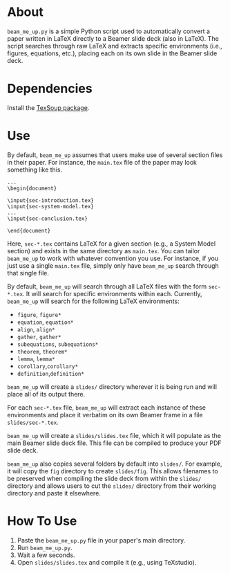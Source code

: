 # About
`beam_me_up.py` is a simple Python script used to automatically convert a paper written in LaTeX directly to a Beamer slide deck (also in LaTeX). The script searches through raw LaTeX and extracts specific environments (i.e., figures, equations, etc.), placing each on its own slide in the Beamer slide deck.

# Dependencies
Install the [TexSoup package](https://texsoup.alvinwan.com/).

# Use
By default, `beam_me_up` assumes that users make use of several section files in their paper. For instance, the `main.tex` file of the paper may look something like this.
```
...
\begin{document}

\input{sec-introduction.tex}
\input{sec-system-model.tex}
...
\input{sec-conclusion.tex}

\end{document}
```
Here, `sec-*.tex` contains LaTeX for a given section (e.g., a System Model section) and exists in the same directory as `main.tex`. You can tailor `beam_me_up` to work with whatever convention you use. For instance, if you just use a single `main.tex` file, simply only have `beam_me_up` search through that single file.

By default, `beam_me_up` will search through all LaTeX files with the form `sec-*.tex`.
It will search for specific environments within each.
Currently, `beam_me_up` will search for the following LaTeX environments:
- `figure`, `figure*`
- `equation`, `equation*`
- `align`, `align*`
- `gather`, `gather*`
- `subequations`, `subequations*`
- `theorem`, `theorem*`
- `lemma`, `lemma*`
- `corollary`,`corollary*`
- `definition`,`definition*`

`beam_me_up` will create a `slides/` directory wherever it is being run and will place all of its output there.

For each `sec-*.tex` file, `beam_me_up` will extract each instance of these environments and place it verbatim on its own Beamer frame in a file `slides/sec-*.tex`.

`beam_me_up` will create a `slides/slides.tex` file, which it will populate as the main Beamer slide deck file. This file can be compiled to produce your PDF slide deck.

`beam_me_up` also copies several folders by default into `slides/`. For example, it will copy the `fig` directory to create `slides/fig`. This allows filenames to be preserved when compiling the slide deck from within the `slides/` directory and allows users to cut the `slides/` directory from their working directory and paste it elsewhere.

# How To Use
1. Paste the `beam_me_up.py` file in your paper's main directory.
2. Run `beam_me_up.py`. 
3. Wait a few seconds.
4. Open `slides/slides.tex` and compile it (e.g., using TeXstudio).

